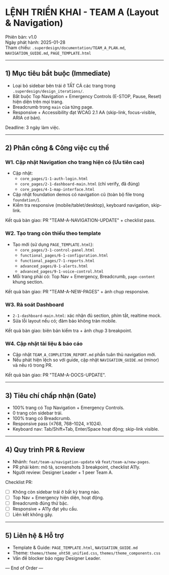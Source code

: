# LỆNH TRIỂN KHAI - TEAM A (Layout & Navigation)

Phiên bản: v1.0  
Ngày phát hành: 2025-01-28  
Tham chiếu: `.superdesign/documentation/TEAM_A_PLAN.md`, `NAVIGATION_GUIDE.md`, `PAGE_TEMPLATE.html`

---

## 1) Mục tiêu bắt buộc (Immediate)
- Loại bỏ sidebar bên trái ở TẤT CẢ các trang trong `.superdesign/design_iterations/`.
- Bắt buộc Top Navigation + Emergency Controls (E-STOP, Pause, Reset) hiện diện trên mọi trang.
- Breadcrumb trong `main` của từng page.
- Responsive + Accessibility đạt WCAG 2.1 AA (skip-link, focus-visible, ARIA cơ bản).

Deadline: 3 ngày làm việc.

---

## 2) Phân công & Công việc cụ thể

### W1. Cập nhật Navigation cho trang hiện có (Ưu tiên cao)
- Cập nhật:
  - `core_pages/1-1-auth-login.html`
  - `core_pages/2-1-dashboard-main.html` (chỉ verify, đã đúng)
  - `core_pages/4-1-map-interface.html`
- Cập nhật foundation demos có navigation cũ (toàn bộ file trong `foundation/`).
- Kiểm tra responsive (mobile/tablet/desktop), keyboard navigation, skip-link.

Kết quả bàn giao: PR "TEAM-A-NAVIGATION-UPDATE" + checklist pass.

### W2. Tạo trang còn thiếu theo template
- Tạo mới (sử dụng `PAGE_TEMPLATE.html`):
  - `core_pages/3-1-control-panel.html`
  - `functional_pages/6-1-configuration.html`
  - `functional_pages/7-1-reports.html`
  - `advanced_pages/8-1-alerts.html`
  - `advanced_pages/9-1-voice-control.html`
- Mỗi trang phải có: Top Nav + Emergency, Breadcrumb, `page-content` khung section.

Kết quả bàn giao: PR "TEAM-A-NEW-PAGES" + ảnh chụp responsive.

### W3. Rà soát Dashboard
- `2-1-dashboard-main.html`: xác nhận đủ section, phím tắt, realtime mock.
- Sửa lỗi layout nếu có; đảm bảo không tràn mobile.

Kết quả bàn giao: biên bản kiểm tra + ảnh chụp 3 breakpoint.

### W4. Cập nhật tài liệu & báo cáo
- Cập nhật `TEAM_A_COMPLETION_REPORT.md` phần tuân thủ navigation mới.
- Nếu phát hiện lệch so với guide, cập nhật `NAVIGATION_GUIDE.md` (minor) và nêu rõ trong PR.

Kết quả bàn giao: PR "TEAM-A-DOCS-UPDATE".

---

## 3) Tiêu chí chấp nhận (Gate)
- 100% trang có Top Navigation + Emergency Controls.
- 0 trang còn sidebar trái.
- 100% trang có Breadcrumb.
- Responsive pass (≤768, 768–1024, ≥1024).
- Keyboard nav: Tab/Shift+Tab, Enter/Space hoạt động; skip-link visible.

---

## 4) Quy trình PR & Review
- Nhánh: `feat/team-a/navigation-update` và `feat/team-a/new-pages`.
- PR phải kèm: mô tả, screenshots 3 breakpoint, checklist A11y.
- Người review: Designer Leader + 1 peer Team A.

Checklist PR:
- [ ] Không còn sidebar trái ở bất kỳ trang nào.
- [ ] Top Nav + Emergency hiện diện, hoạt động.
- [ ] Breadcrumb đúng thứ bậc.
- [ ] Responsive + A11y đạt yêu cầu.
- [ ] Liên kết không gãy.

---

## 5) Liên hệ & Hỗ trợ
- Template & Guide: `PAGE_TEMPLATE.html`, `NAVIGATION_GUIDE.md`
- Theme: `themes/theme_oht50_unified.css`, `themes/theme_components.css`
- Vấn đề blocker báo ngay Designer Leader.

— End of Order —
